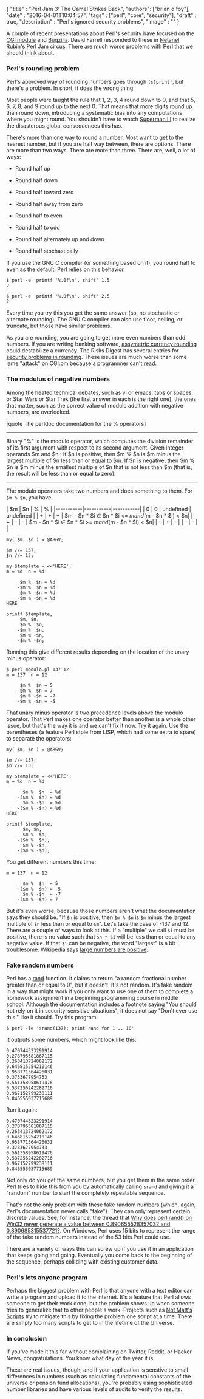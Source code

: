 
  {
    "title" : "Perl Jam 3: The Camel Strikes Back",
    "authors": ["brian d foy"],
    "date"  : "2016-04-01T10:04:57",
    "tags"  : ["perl", "core", "security"],
    "draft" : true,
    "description" : "Perl's ignored security problems",
    "image" : ""
  }

A couple of recent presentations about Perl's security have focused on the [CGI module](http://www.metacpan.org/module/CGI) and [Bugzilla](https://www.bugzilla.org). David Farrell responded to these in [Netanel Rubin's Perl Jam circus](http://perltricks.com/article/netanel-rubins-perljam-circus/). There are much worse problems with Perl that we should think about.

### Perl's rounding problem

Perl's approved way of rounding numbers goes through `(s)printf`, but there's a problem. In short, it does the wrong thing.

Most people were taught the rule that 1, 2, 3, 4 round down to 0, and that 5, 6, 7, 8, and 9 round up to the next 0. That means that more digits round up than round down, introducing a systematic bias into any computations where you might round. You shouldn't have to watch [Superman III](http://www.imdb.com/title/tt0086393/) to realize the disasterous global consequences this has.

There's more than one way to round a number. Most want to get to the nearest number, but if you are half way between, there are options. There are more than two ways. There are more than three. There are, well, a lot of ways:

* Round half up

* Round half down

* Round half toward zero

* Round half away from zero

* Round half to even

* Round half to odd

* Round half alternately up and down

* Round half stochastically

If you use the GNU C compiler (or something based on it), you round half to even as the default. Perl relies on this behavior.

	$ perl -e 'printf "%.0f\n", shift' 1.5
	2

	$ perl -e 'printf "%.0f\n", shift' 2.5
	2

Every time you try this you get the same answer (so, no stochastic or alternate rounding). The GNU C compiler can also use floor, ceiling, or truncate, but those have similar problems.

As you are rounding, you are going to get more even numbers than odd numbers. If you are writing banking software, [assymetric currency rounding](http://citeseerx.ist.psu.edu/viewdoc/download?doi=10.1.1.91.8055&rep=rep1&type=pdf) could destabilize a currency. The Risks Digest has several entries for [security problems in rounding](http://catless.ncl.ac.uk/php/risks/search.php?query=rounding). These issues are much worse than some lame "attack" on CGI.pm because a programmer can't read.

### The modulus of negative numbers

Among the heated technical debates, such as vi or emacs, tabs or spaces, or Star Wars or Star Trek (the first answer in each is the right one), the ones that matter, such as the correct value of modulo addition with negative numbers, are overlooked.

[quote The perldoc documentation for the % operators]
____
Binary "%" is the modulo operator, which computes the division remainder of its first argument with respect to its second argument. Given integer operands $m and $n : If $n is positive, then $m % $n is $m minus the largest multiple of $n less than or equal to $m. If $n is negative, then $m % $n is $m minus the smallest multiple of $n that is not less than $m (that is, the result will be less than or equal to zero).
____

The modulo operators take two numbers and does something to them. For `$m % $n`, you have

| $m | $n | % | % |
|-----------|-----------|-----------|
| 0 | 0 | undefined | undefined |
| + | + | + | $m - $n * $i ∈ $n * $i <= $m and ($m - $n * $i) < $n|
| + | - | - | $m - $n * $i ∈ $n * $i >= $m and ($m - $n * $i) < $n|
| - | + | - |
| - | - | |


``` prettyprint
my( $m, $n ) = @ARGV;

$m //= 137;
$n //= 13;

my $template = <<'HERE';
m = %d  n = %d

	 $m %  $n = %d
	-$m %  $n = %d
	 $m % -$n = %d
	-$m % -$n = %d
HERE

printf $template,
	 $m, $n,
	 $m %  $n,
	-$m %  $n,
	 $m % -$n,
	-$m % -$n;
```

Running this give different results depending on the location of the unary minus operator:

	$ perl modulo.pl 137 12
	m = 137  n = 12

		 $m %  $n = 5
		-$m %  $n = 7
		 $m % -$n = -7
		-$m % -$n = -5

That unary minus operator is two precedence levels above the modulo operator. That Perl makes one operator better than another is a whole other issue, but that's the way it is and we can't fix it now. Try it again. Use the parentheses (a feature Perl stole from LISP, which had some extra to spare) to separate the operators:

``` prettyprint
my( $m, $n ) = @ARGV;

$m //= 137;
$n //= 13;

my $template = <<'HERE';
m = %d  n = %d

	  $m %  $n  = %d
	-($m %  $n) = %d
	  $m % -$n  = %d
	-($m % -$n) = %d
HERE

printf $template,
	  $m, $n,
	  $m %  $n,
	-($m %  $n),
	  $m % -$n,
	-($m % -$n);
```

You get different numbers this time:

	m = 137  n = 12

		  $m %  $n  = 5
		-($m %  $n) = -5
		  $m % -$n  = -7
		-($m % -$n) = 7

But it's even worse, because those numbers aren't what the documentation says they should be. "If `$n` is positive, then `$m % $n` is `$m` minus the largest multiple of `$n` less than or equal to `$m`". Let's take the case of -137 and 12. There are a couple of ways to look at this. If a "multiple" we call `$i` must be positive, there is no value such that `$n * $i` will be less than or equal to any negative value. If that `$i` can be negative, the word "largest"  is a bit troublesome. Wikipedia says [large numbers are positive](https://en.wikipedia.org/wiki/Large_numbers).

### Fake random numbers

Perl has a [rand](http://perldoc.perl.org/functions/rand.html) function. It claims to return "a random fractional number greater than or equal to 0", but it doesn't. It's not random. It's fake random in a way that might work if you only want to use one of them to complete a homework assignment in a beginning programming course in middle school. Although the documentation includes a footnote saying "You should not rely on it in security-sensitive situations", it does not say "Don't ever use this." like it should. Try this program:

	$ perl -le 'srand(137); print rand for 1 .. 10'

It outputs some numbers, which might look like this:

	0.470744323291914
	0.278795581867115
	0.263413724062172
	0.646815254210146
	0.958771364426031
	0.3733677954733
	0.561358958619476
	0.537256242282716
	0.967152799238111
	0.846555037715689

Run it again:

	0.470744323291914
	0.278795581867115
	0.263413724062172
	0.646815254210146
	0.958771364426031
	0.3733677954733
	0.561358958619476
	0.537256242282716
	0.967152799238111
	0.846555037715689

Not only do you get the same numbers, but you get them in the same order. Perl tries to hide this from you by automatically calling `srand` and giving it a "random" number to start the completely repeatable sequence.

That's not the only problem with these fake random numbers (which, again, Perl's documentation never calls "fake"). They can only represent certain discrete values. See, for instance, the thread that [Why does perl rand() on Win32 never generate a value between 0.890655528357032 and 0.890685315537721?](https://www.quora.com/Why-does-perl-rand-on-Win32-never-generate-a-value-between-0-890655528357032-and-0-890685315537721). On Windows, Perl uses 15 bits to represent the range of the fake random numbers instead of the 53 bits Perl could use.

There are a variety of ways this can screw up if you use it in an application that keeps going and going. Eventually you come back to the beginning of the sequence, perhaps colliding with existing customer data.

### Perl's lets anyone program

Perhaps the biggest problem with Perl is that anyone with a text editor can write a program and upload it to the internet. It's a feature that Perl allows someone to get their work done, but the problem shows up when someone tries to generalize that to other people's work. Projects such as [Not Matt's Scripts](http://nms-cgi.sourceforge.net/) try to mitigate this by fixing the problem one script at a time. There are simply too many scripts to get to in the lifetime of the Universe.

### In conclusion

If you've made it this far without complaining on Twitter, Reddit, or Hacker News, congratulations. You know what day of the year it is.

These are real issues, though, and if your application is senstive to small differences in numbers (such as calculating fundamental constants of the universe or pension fund allocations), you're probably using sophisticated number libraries and have various levels of audits to verify the results.
